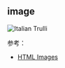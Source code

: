 ## image

<img src="pic_trulli.jpg" alt="Italian Trulli">

参考：

- [HTML Images](https://www.w3schools.com/html/html_images.asp)